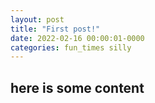 ```yaml
---
layout: post
title: "First post!"
date: 2022-02-16 00:00:01-0000
categories: fun_times silly
---
```


## here is some content
